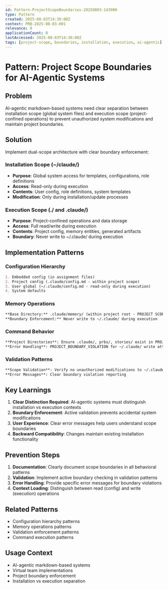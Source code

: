 ```yaml
---
id: Pattern-ProjectScopeBoundaries-20250803-143000
type: Pattern
created: 2025-08-03T14:30:00Z
context: PRB-2025-08-03-001
relevance: 9
applicationCount: 0
lastAccessed: 2025-08-03T14:30:00Z
tags: [project-scope, boundaries, installation, execution, ai-agentic]
---
```


# Pattern: Project Scope Boundaries for AI-Agentic Systems

## Problem
AI-agentic markdown-based systems need clear separation between installation scope (global system files) and execution scope (project-confined operations) to prevent unauthorized system modifications and maintain project boundaries.

## Solution
Implement dual-scope architecture with clear boundary enforcement:

### Installation Scope (~/claude/)
- **Purpose**: Global system access for templates, configurations, role definitions
- **Access**: Read-only during execution
- **Contents**: User config, role definitions, system templates
- **Modification**: Only during installation/update processes

### Execution Scope (./ and .claude/)
- **Purpose**: Project-confined operations and data storage
- **Access**: Full read/write during execution
- **Contents**: Project config, memory entities, generated artifacts
- **Boundary**: Never write to ~/.claude/ during execution

## Implementation Patterns

### Configuration Hierarchy
```markdown
1. Embedded config (in assignment files)
2. Project config (.claude/config.md - within project scope)
3. User global (~/.claude/config.md - read-only during execution)
4. System defaults
```

### Memory Operations
```markdown
**Base Directory:** .claude/memory/ (within project root - PROJECT SCOPE ONLY)
**Boundary Enforcement:** Never write to ~/.claude/ during execution
```

### Command Behavior
```markdown
**Project Directories**: Ensure .claude/, prbs/, stories/ exist in PROJECT ROOT
**Error Handling**: PROJECT_BOUNDARY_VIOLATION for ~/.claude/ write attempts
```

### Validation Patterns
```markdown
**Scope Validation**: Verify no unauthorized modifications to ~/.claude/
**Error Messages**: Clear boundary violation reporting
```

## Key Learnings

1. **Clear Distinction Required**: AI-agentic systems must distinguish installation vs execution contexts
2. **Boundary Enforcement**: Active validation prevents accidental system modifications
3. **User Experience**: Clear error messages help users understand scope boundaries
4. **Backward Compatibility**: Changes maintain existing installation functionality

## Prevention Steps

1. **Documentation**: Clearly document scope boundaries in all behavioral patterns
2. **Validation**: Implement active boundary checking in validation patterns
3. **Error Handling**: Provide specific error messages for boundary violations
4. **Context Loading**: Distinguish between read (config) and write (execution) operations

## Related Patterns
- Configuration hierarchy patterns
- Memory operations patterns
- Validation enforcement patterns
- Command execution patterns

## Usage Context
- AI-agentic markdown-based systems
- Virtual team implementations
- Project boundary enforcement
- Installation vs execution separation